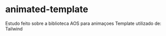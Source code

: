# animated-template
Estudo feito sobre a biblioteca AOS para animaçoes
Template utilizado de: Tailwind
